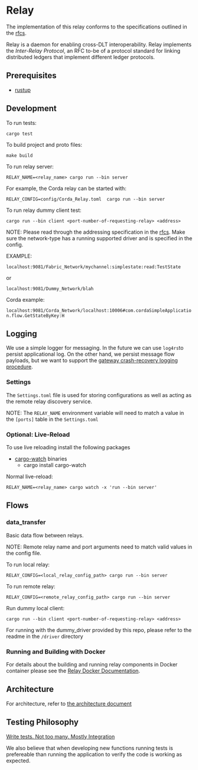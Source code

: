 <!--
 Copyright IBM Corp. All Rights Reserved.

 SPDX-License-Identifier: CC-BY-4.0
 -->
# Relay

The implementation of this relay conforms to the specifications outlined in the [rfcs](../../rfcs).

Relay is a daemon for enabling cross-DLT interoperability. Relay implements the *Inter-Relay Protocol*, an RFC to-be of a protocol standard for linking distributed ledgers that implement different ledger protocols. 

## Prerequisites

- [rustup](https://www.rust-lang.org/tools/install)

## Development

To run tests:

`cargo test`

To build project and proto files:

`make build`

To run relay server:

`RELAY_NAME=<relay_name> cargo run --bin server`

For example, the Corda relay can be started with:

`RELAY_CONFIG=config/Corda_Relay.toml  cargo run --bin server`

To run relay dummy client test:

`cargo run --bin client <port-number-of-requesting-relay> <address>`

NOTE: Please read through the addressing specification in the [rfcs](../../rfcs/formats/views/addressing.md). Make sure the network-type has a running supported driver and is specified in the config.

EXAMPLE:

`localhost:9081/Fabric_Network/mychannel:simplestate:read:TestState`

or

`localhost:9081/Dummy_Network/blah`

Corda example:

`localhost:9081/Corda_Network/localhost:10006#com.cordaSimpleApplication.flow.GetStateByKey:H`

## Logging
We use a simple logger for messaging. In the future we can use ``log4rs``to persist applicational log.
On the other hand, we persist message flow payloads, but we want to support the [gateway crash-recovery logging procedure](https://www.techrxiv.org/articles/preprint/HERMES_Fault-Tolerant_Middleware_for_Blockchain_Interoperability/14120291).


### Settings

The `Settings.toml` file is used for storing configurations as well as acting as the remote relay discovery service.

NOTE: The `RELAY_NAME` environment variable will need to match a value in the `[ports]` table in the `Settings.toml`

### Optional: Live-Reload
To use live reloading install the following packages

- [cargo-watch](https://github.com/passcod/cargo-watch) binaries
  - cargo install cargo-watch

Normal live-reload:

`RELAY_NAME=<relay_name> cargo watch -x 'run --bin server'`

## Flows

### data_transfer

Basic data flow between relays.

NOTE: Remote relay name and port arguments need to match valid values in the config file.

To run local relay:

`RELAY_CONFIG=<local_relay_config_path> cargo run --bin server`

To run remote relay:

`RELAY_CONFIG=<remote_relay_config_path> cargo run --bin server`

Run dummy local client:

`cargo run --bin client <port-number-of-requesting-relay> <address>`

For running with the dummy_driver provided by this repo, please refer to the readme in the `/driver` directory


### Running and Building with Docker

For details about the building and running relay components in Docker container please see the [Relay Docker Documentation](relay-docker.md).

## Architecture

For architecture, refer to [the architecture document](./architecture.md)

## Testing Philosophy

[Write tests. Not too many. Mostly Integration](https://kentcdodds.com/blog/write-tests)

We also believe that when developing new functions running tests is prefereable than running the application to verify the code is working as expected.
